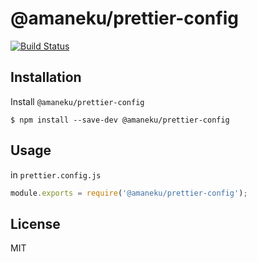 # @amaneku/prettier-config

[![Build Status](https://travis-ci.org/amaneku/prettier-config.svg?branch=master)](https://travis-ci.org/amaneku/prettier-config)

## Installation

Install `@amaneku/prettier-config`

```
$ npm install --save-dev @amaneku/prettier-config
```

## Usage

in `prettier.config.js`

```js
module.exports = require('@amaneku/prettier-config');
```

## License

MIT
